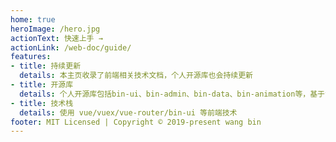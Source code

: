 ```yaml
---
home: true
heroImage: /hero.jpg
actionText: 快速上手 →
actionLink: /web-doc/guide/
features:
- title: 持续更新
  details: 本主页收录了前端相关技术文档，个人开源库也会持续更新
- title: 开源库
  details: 个人开源库包括bin-ui、bin-admin、bin-data、bin-animation等，基于vue的生态链开发。
- title: 技术栈
  details: 使用 vue/vuex/vue-router/bin-ui 等前端技术
footer: MIT Licensed | Copyright © 2019-present wang bin
---
```

